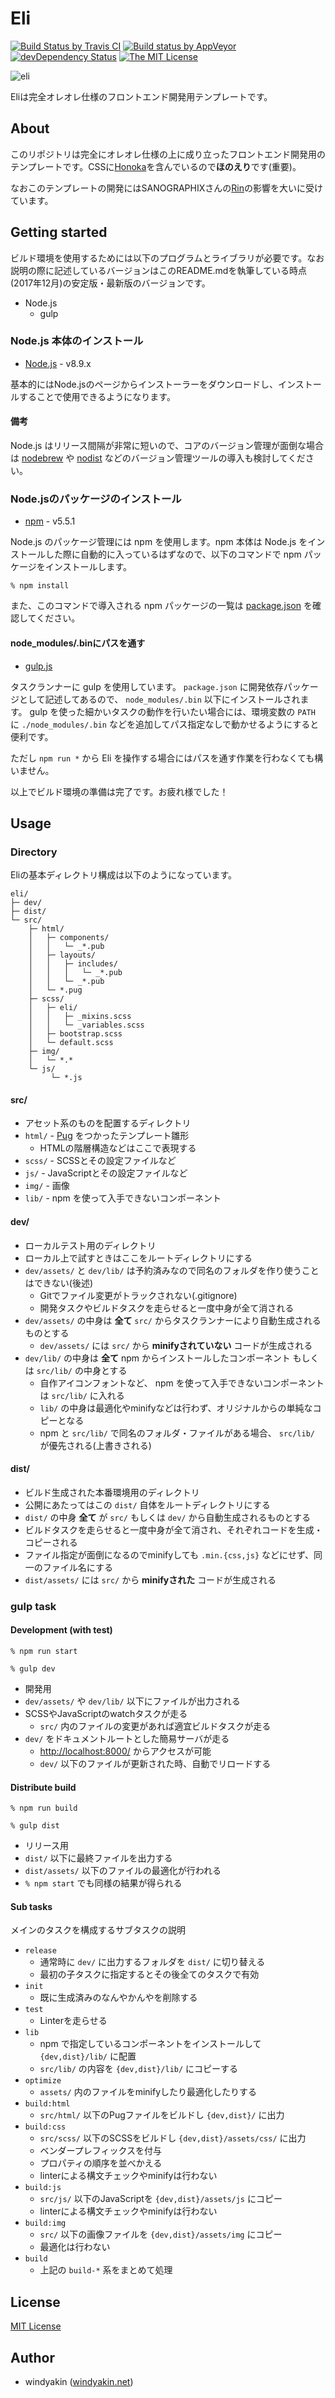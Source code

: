 # Eli

[![Build Status by Travis CI](https://travis-ci.org/windyakin/Eli.svg?branch=master)](https://travis-ci.org/windyakin/Eli)
[![Build status by AppVeyor](https://ci.appveyor.com/api/projects/status/6q4p7akb4v9u156n/branch/master?svg=true)](https://ci.appveyor.com/project/windyakin/eli/branch/master)
[![devDependency Status](https://david-dm.org/windyakin/Eli/dev-status.svg)](https://david-dm.org/windyakin/Eli#info=devDependencies)
[![The MIT License](https://img.shields.io/badge/license-MIT-blue.svg)](LICENSE)


![eli](src/img/ogp.png)

Eliは完全オレオレ仕様のフロントエンド開発用テンプレートです。

## About

このリポジトリは完全にオレオレ仕様の上に成り立ったフロントエンド開発用のテンプレートです。CSSに[Honoka](http://honokak.osaka/)を含んでいるので**ほのえり**です(重要)。

なおこのテンプレートの開発にはSANOGRAPHIXさんの[Rin](https://github.com/sanographix/rin)の影響を大いに受けています。


## Getting started

ビルド環境を使用するためには以下のプログラムとライブラリが必要です。なお説明の際に記述しているバージョンはこのREADME.mdを執筆している時点(2017年12月)の安定版・最新版のバージョンです。

* Node.js
  * gulp

### Node.js 本体のインストール

* [Node.js](https://nodejs.org/en/) - v8.9.x

基本的にはNode.jsのページからインストーラーをダウンロードし、インストールすることで使用できるようになります。

#### 備考

Node.js はリリース間隔が非常に短いので、コアのバージョン管理が面倒な場合は [nodebrew](https://github.com/hokaccha/nodebrew) や [nodist](https://github.com/marcelklehr/nodist) などのバージョン管理ツールの導入も検討してください。

### Node.jsのパッケージのインストール

* [npm](https://www.npmjs.com/) - v5.5.1

Node.js のパッケージ管理には npm を使用します。npm 本体は Node.js をインストールした際に自動的に入っているはずなので、以下のコマンドで npm パッケージをインストールします。

```
% npm install
```

また、このコマンドで導入される npm パッケージの一覧は [package.json](package.json) を確認してください。


#### node_modules/.binにパスを通す

* [gulp.js](http://gulpjs.com/)

タスクランナーに gulp を使用しています。 `package.json` に開発依存パッケージとして記述してあるので、 `node_modules/.bin` 以下にインストールされます。 gulp を使った細かいタスクの動作を行いたい場合には、環境変数の `PATH` に `./node_modules/.bin` などを追加してパス指定なしで動かせるようにすると便利です。

ただし `npm run *` から Eli を操作する場合にはパスを通す作業を行わなくても構いません。


以上でビルド環境の準備は完了です。お疲れ様でした！


## Usage

### Directory

Eliの基本ディレクトリ構成は以下のようになっています。

```
eli/
├─ dev/
├─ dist/
└─ src/
    ├─ html/
    │   ├─ components/
    │   │   └─ _*.pub
    │   ├─ layouts/
    │   │   ├─ includes/
    │   │   │   └─ _*.pub
    │   │   └─ _*.pub
    │   └─ *.pug
    ├─ scss/
    │   ├─ eli/
    │   │   ├─ _mixins.scss
    │   │   └─ _variables.scss
    │   ├─ bootstrap.scss
    │   └─ default.scss
    ├─ img/
    │   └─ *.*
    └─ js/
         └─ *.js
```

#### src/

* アセット系のものを配置するディレクトリ
* `html/` - [Pug](https://github.com/pugjs/pug) をつかったテンプレート雛形
  * HTMLの階層構造などはここで表現する
* `scss/` - SCSSとその設定ファイルなど
* `js/` - JavaScriptとその設定ファイルなど
* `img/` - 画像
* `lib/` - npm を使って入手できないコンポーネント

#### dev/

* ローカルテスト用のディレクトリ
* ローカル上で試すときはここをルートディレクトリにする
* `dev/assets/` と `dev/lib/` は予約済みなので同名のフォルダを作り使うことはできない(後述)
  * Gitでファイル変更がトラックされない(.gitignore)
  * 開発タスクやビルドタスクを走らせると一度中身が全て消される
* `dev/assets/` の中身は **全て** `src/` からタスクランナーにより自動生成されるものとする
  * `dev/assets/` には `src/` から **minifyされていない** コードが生成される
* `dev/lib/` の中身は **全て** npm からインストールしたコンポーネント もしくは `src/lib/` の中身とする
  * 自作アイコンフォントなど、 npm を使って入手できないコンポーネントは `src/lib/` に入れる
  * `lib/` の中身は最適化やminifyなどは行わず、オリジナルからの単純なコピーとなる
  * npm と `src/lib/` で同名のフォルダ・ファイルがある場合、 `src/lib/` が優先される(上書きされる)

#### dist/

* ビルド生成された本番環境用のディレクトリ
* 公開にあたってはこの `dist/` 自体をルートディレクトリにする
* `dist/` の中身 **全て** が `src/` もしくは `dev/` から自動生成されるものとする
* ビルドタスクを走らせると一度中身が全て消され、それぞれコードを生成・コピーされる
* ファイル指定が面倒になるのでminifyしても `.min.{css,js}` などにせず、同一のファイル名にする
* `dist/assets/` には `src/` から **minifyされた** コードが生成される

### gulp task

#### Development (with test)

```
% npm run start
```
```
% gulp dev
```

* 開発用
* `dev/assets/` や `dev/lib/` 以下にファイルが出力される
* SCSSやJavaScriptのwatchタスクが走る
  * `src/` 内のファイルの変更があれば適宜ビルドタスクが走る
* `dev/` をドキュメントルートとした簡易サーバが走る
  * [http://localhost:8000/](http://localhost:8000/) からアクセスが可能
  * `dev/` 以下のファイルが更新された時、自動でリロードする

#### Distribute build

```
% npm run build
```
```
% gulp dist
```

* リリース用
* `dist/` 以下に最終ファイルを出力する
* `dist/assets/` 以下のファイルの最適化が行われる
* `% npm start` でも同様の結果が得られる

#### Sub tasks

メインのタスクを構成するサブタスクの説明

* `release`
  * 通常時に `dev/` に出力するフォルダを `dist/` に切り替える
  * 最初の子タスクに指定するとその後全てのタスクで有効
* `init`
  * 既に生成済みのなんやかんやを削除する
* `test`
  * Linterを走らせる
* `lib`
  * npm で指定しているコンポーネントをインストールして `{dev,dist}/lib/` に配置
  * `src/lib/` の内容を `{dev,dist}/lib/` にコピーする
* `optimize`
  * `assets/` 内のファイルをminifyしたり最適化したりする
* `build:html`
  * `src/html/` 以下のPugファイルをビルドし `{dev,dist}/` に出力
* `build:css`
  * `src/scss/` 以下のSCSSをビルドし `{dev,dist}/assets/css/` に出力
  * ベンダープレフィックスを付与
  * プロパティの順序を並べかえる
  * linterによる構文チェックやminifyは行わない
* `build:js`
  * `src/js/` 以下のJavaScriptを `{dev,dist}/assets/js` にコピー
  * linterによる構文チェックやminifyは行わない
* `build:img`
  * `src/` 以下の画像ファイルを `{dev,dist}/assets/img` にコピー
  * 最適化は行わない
* `build`
  * 上記の `build-*` 系をまとめて処理


## License

[MIT License](LICENSE)


## Author

* windyakin ([windyakin.net](http://windyakin.net/))
